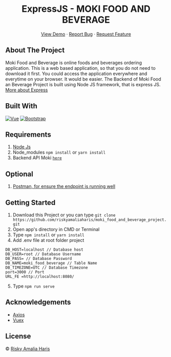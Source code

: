 <h1 align='center'>ExpressJS - MOKI FOOD AND BEVERAGE</h1>
  <p align="center">
    <a href="">View Demo</a>
    ·
    <a href="https://github.com/riskyamaliaharis/moki_food_and_beverage_project/issues">Report Bug</a>
    ·
    <a href="https://github.com/riskyamaliaharis/moki_food_and_beverage_project/pulls">Request Feature</a>
  </p>

## About The Project

Moki Food and Beverage is online foods and beverages ordering application.
This is a web based application, so that you do not need to download it first.
You could access the application everywhere and everytime on your browser.
It would be easier. The Backend of Moki Food an Beverage Project is built using Node JS framework, that is express JS.
[More about Express](https://en.wikipedia.org/wiki/Express.js)

## Built With

[![Vue](https://img.shields.io/badge/Vue-v2.6.11-green)](https://github.com/vuejs/vue)
[![Bootstrap](https://img.shields.io/badge/Bootstrap-v4.5.x-blue)](https://github.com/bootstrap-vue/bootstrap-vue)

## Requirements

1. <a href="https://nodejs.org/en/download/">Node Js</a>
2. Node_modules `npm install` or `yarn install`
3. Backend API Moki [`here`](https://github.com/riskyamaliaharis/moki_backend)

## Optional

1. <a href="https://documenter.getpostman.com/view/13454431/TVsoGpzz">Postman, for ensure the endpoint is running well</a>

## Getting Started

1. Download this Project or you can type `git clone https://github.com/riskyamaliaharis/moki_food_and_beverage_project.git`
2. Open app's directory in CMD or Terminal
3. Type `npm install` or `yarn install`
4. Add .env file at root folder project

```
DB_HOST=localhost // Database host
DB_USER=root // Database Username
DB_PASS= // Database Password
DB_NAME=moki_food_beverage // Table Name
DB_TIMEZONE=UTC // Database Timezone
port=3000 // Port
URL_FE =http://localhost:8080/
```

5. Type `npm run serve`

## Acknowledgements

- [Axios](https://www.npmjs.com/package/axios)
- [Vuex](https://vuex.vuejs.org/)

## License

© [Risky Amalia Haris](https://github.com/riskyamaliaharis)<br>
